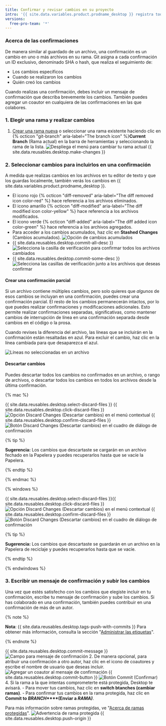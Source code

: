 ```yaml
---
title: Confirmar y revisar cambios en su proyecto
intro: '{{ site.data.variables.product.prodname_desktop }} registra todos los cambios a medida que los editas. Puedes decidir cómo agrupar los cambios para crear confirmaciones significativas.'
versions:
  free-pro-team: '*'
---
```


### Acerca de las confirmaciones

De manera similar al guardado de un archivo, una confirmación es un cambio en uno o más archivos en su rama. Git asigna a cada confirmación un ID exclusivo, denominado SHA o hash, que realiza el seguimiento de:

- Los cambios específicos
- Cuando se realizaron los cambios
- Quién creó los cambios

Cuando realizas una confirmación, debes incluir un mensaje de confirmación que describa brevemente los cambios. También puedes agregar un coautor en cualquiera de las confirmaciones en las que colabores.

### 1. Elegir una rama y realizar cambios

1. [Crear una rama nueva](/desktop/guides/contributing-to-projects/managing-branches) o seleccionar una rama existente haciendo clic en {% octicon "git-branch" aria-label="The branch icon" %}**Current Branch** (Rama actual) en la barra de herramientas y seleccionando la rama de la lista. ![Despliega el menú para cambiar tu rama actual](/assets/images/help/desktop/click-branch-in-drop-down.png)
{{ site.data.reusables.desktop.make-changes }}

### 2. Seleccionar cambios para incluirlos en una confirmación

A medida que realizas cambios en los archivos en tu editor de texto y que los guardas localmente, también verás los cambios en {{ site.data.variables.product.prodname_desktop }}.

* El icono rojo {% octicon "diff-removed" aria-label="The diff removed icon color-red" %} hace referencia a los archivos eliminados.
* El icono amarillo {% octicon "diff-modified" aria-label="The diff modified icon color-yellow" %} hace referencia a los archivos modificados.
* El icono verde {% octicon "diff-added" aria-label="The diff added icon color-green" %} hace referencia a los archivos agregados.
* Para acceder a los cambios acumulados, haz clic en **Stashed Changes** (Cambios acumulados). ![Opción de cambios acumulados](/assets/images/help/desktop/stashed-changes.png)
* {{ site.data.reusables.desktop.commit-all-desc }}![Selecciona la casilla de verificación para confirmar todos los archivos cambiados](/assets/images/help/desktop/commit-all.png)
* {{ site.data.reusables.desktop.commit-some-desc }}![Selecciona las casillas de verificación junto a los archivos que deseas confirmar](/assets/images/help/desktop/commit-some.png)

#### Crear una confirmación parcial

Si un archivo contiene múltiples cambios, pero solo quieres que *algunos* de esos cambios se incluyan en una confirmación, puedes crear una confirmación parcial. El resto de los cambios permanecerán intactos, por lo que puedes realizar confirmaciones y modificaciones adicionales. Esto permite realizar confirmaciones separadas, significativas, como mantener cambios de interrupción de línea en una confirmación separada desde cambios en el código o la prosa.

Cuando revises la diferencia del archivo, las líneas que se incluirán en la confirmación están resaltadas en azul. Para excluir el cambio, haz clic en la línea cambiada para que desaparezca el azul.

![Líneas no seleccionadas en un archivo](/assets/images/help/desktop/partial-commit.png)

#### Descartar cambios

Puedes descartar todos los cambios no confirmados en un archivo, o rango de archivos, o descartar todos los cambios en todos los archivos desde la última confirmación.

{% mac %}

{{ site.data.reusables.desktop.select-discard-files }}
{{ site.data.reusables.desktop.click-discard-files }}
  ![Opción Discard Changes (Descartar cambios) en el menú contextual](/assets/images/help/desktop/discard-changes-mac.png)
{{ site.data.reusables.desktop.confirm-discard-files }}
  ![Botón Discard Changes (Descartar cambios) en el cuadro de diálogo de confirmación](/assets/images/help/desktop/discard-changes-confirm-mac.png)

{% tip %}

**Sugerencia:** Los cambios que descartaste se cargarán en un archivo fechado en la Papelera y puedes recuperarlos hasta que se vacíe la Papelera.

{% endtip %}

{% endmac %}

{% windows %}

{{ site.data.reusables.desktop.select-discard-files }}{{ site.data.reusables.desktop.click-discard-files }}
  ![Opción Discard Changes (Descartar cambios) en el menú contextual](/assets/images/help/desktop/discard-changes-win.png)
{{ site.data.reusables.desktop.confirm-discard-files }}
  ![Botón Discard Changes (Descartar cambios) en el cuadro de diálogo de confirmación](/assets/images/help/desktop/discard-changes-confirm-win.png)

{% tip %}

**Sugerencia:** Los cambios que descartaste se guardarán en un archivo en la Papelera de reciclaje y puedes recuperarlos hasta que se vacíe.

{% endtip %}

{% endwindows %}

### 3. Escribir un mensaje de confirmación y subir los cambios

Una vez que estés satisfecho con los cambios que elegiste incluir en tu confirmación, escribe tu mensaje de confirmación y sube los cambios. Si has colaborado en una confirmación, también puedes contribuir en una confirmación de más de un autor.

{% note %}

**Nota**: {{ site.data.reusables.desktop.tags-push-with-commits }} Para obtener más información, consulta la sección "[Administrar las etiquetas](/desktop/contributing-to-projects/managing-tags)".

{% endnote %}

{{ site.data.reusables.desktop.commit-message }}
  ![Campo para mensaje de confirmación](/assets/images/help/desktop/commit-message.png)
2. De manera opcional, para atribuir una confirmación a otro autor, haz clic en el icono de coautores y escribe el nombre de usuario que deseas incluir. ![Agregar un coautor al mensaje de confirmación](/assets/images/help/desktop/add-co-author-commit.png)
{{ site.data.reusables.desktop.commit-button }}
  ![Botón Commit (Confirmar)](/assets/images/help/desktop/commit-button.png)
4. Si la rama a la que intentas comprometerte está protegida, Desktop te avisará.
    - Para mover tus cambios, haz clic en **switch btanches (cambiar ramas)**.
    - Para confirmar tus cambios en la rama protegida, haz clic en **Commit to _BRANCH_****(Enviar a _RAMA)_**.

  Para más información sobre ramas protegidas, ve "[Acerca de ramas protegidas](/github/administering-a-repository/about-protected-branches)". ![Advertencia de rama protegida](/assets/images/help/desktop/protected-branch-warning.png)
{{ site.data.reusables.desktop.push-origin }}
